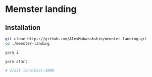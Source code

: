 # Memster landing

## Installation

```bash
git clone https://github.com/AlexMubarakshin/memster-landing.git
cd ./memster-landing

yarn i

yarn start

# Visit localhost:3000
```
